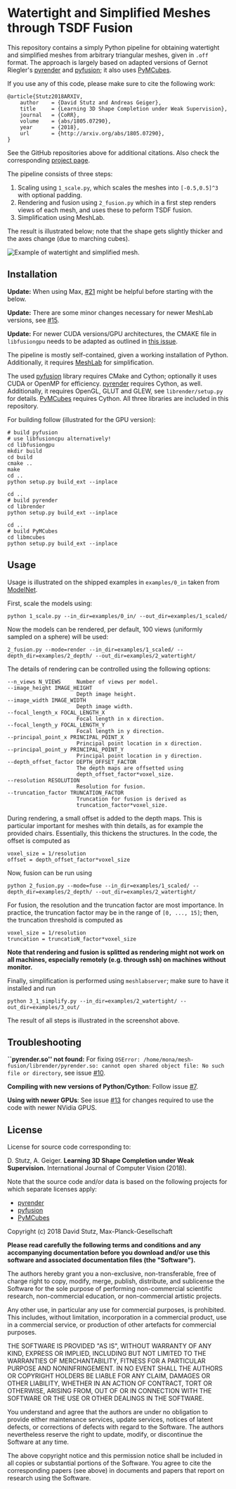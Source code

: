 # Watertight and Simplified Meshes through TSDF Fusion

This repository contains a simply Python pipeline for obtaining watertight
and simplified meshes from arbitrary triangular meshes, given in `.off` format.
The approach is largely based on adapted versions of Gernot Riegler's
[pyrender](https://github.com/griegler/pyrender) and [pyfusion](https://github.com/griegler/pyfusion);
it also uses [PyMCubes](https://github.com/pmneila/PyMCubes).

If you use any of this code, please make sure to cite the following work:

    @article{Stutz2018ARXIV,
        author    = {David Stutz and Andreas Geiger},
        title     = {Learning 3D Shape Completion under Weak Supervision},
        journal   = {CoRR},
        volume    = {abs/1805.07290},
        year      = {2018},
        url       = {http://arxiv.org/abs/1805.07290},
    }

See the GitHub repositories above for additional citations.
Also check the corresponding [project page](http://davidstutz.de/projects/shape-completion/).

The pipeline consists of three steps:

1. Scaling using `1_scale.py`, which scales the meshes into `[-0.5,0.5]^3` with optional padding.
2. Rendering and fusion using `2_fusion.py` which in a first step renders views of each mesh, and uses these to peform TSDF fusion.
3. Simplification using MeshLab.

The result is illustrated below; note that the shape gets slightly thicker and
the axes change (due to marching cubes).

![Example of watertight and simplified mesh.](screenshot.jpg?raw=true "Example of watertight and simplified mesh.")

## Installation

**Update:** When using Max, [#21](https://github.com/davidstutz/mesh-fusion/issues/21) might be helpful before starting with the below.

**Update:** There are some minor changes necessary for newer MeshLab versions, see [#15](https://github.com/davidstutz/mesh-fusion/issues/15).

**Update:** For newer CUDA versions/GPU architectures, the CMAKE file in `libfusiongpu` needs to be adapted as outlined in [this issue](https://github.com/davidstutz/mesh-fusion/issues/6).

The pipeline is mostly self-contained, given a working installation of Python.
Additionally, it requires [MeshLab](http://www.meshlab.net/) for simplification.

The used [pyfusion](https://github.com/griegler/pyfusion) library requires
CMake and Cython; optionally it uses CUDA or OpenMP for efficiency.
[pyrender](https://github.com/griegler/pyrender) requires Cython, as well.
Additionally, it requires OpenGL, GLUT and GLEW, see `librender/setup.py`
for details. [PyMCubes](https://github.com/pmneila/PyMCubes) requires Cython.
All three libraries are included in this repository.

For building follow (illustrated for the GPU version):

    # build pyfusion
    # use libfusioncpu alternatively!
    cd libfusiongpu
    mkdir build
    cd build
    cmake ..
    make
    cd ..
    python setup.py build_ext --inplace
    
    cd ..
    # build pyrender
    cd librender
    python setup.py build_ext --inplace
    
    cd ..
    # build PyMCubes
    cd libmcubes
    python setup.py build_ext --inplace

## Usage

Usage is illustrated on the shipped examples in `examples/0_in` taken 
from [ModelNet](http://modelnet.cs.princeton.edu/).

First, scale the models using:

    python 1_scale.py --in_dir=examples/0_in/ --out_dir=examples/1_scaled/

Now the models can be rendered, per default, 100 views (uniformly sampled
on a sphere) will be used:

    2_fusion.py --mode=render --in_dir=examples/1_scaled/ --depth_dir=examples/2_depth/ --out_dir=examples/2_watertight/

The details of rendering can be controlled using the following options:

    --n_views N_VIEWS     Number of views per model.
    --image_height IMAGE_HEIGHT
                          Depth image height.
    --image_width IMAGE_WIDTH
                          Depth image width.
    --focal_length_x FOCAL_LENGTH_X
                          Focal length in x direction.
    --focal_length_y FOCAL_LENGTH_Y
                          Focal length in y direction.
    --principal_point_x PRINCIPAL_POINT_X
                          Principal point location in x direction.
    --principal_point_y PRINCIPAL_POINT_Y
                          Principal point location in y direction.
    --depth_offset_factor DEPTH_OFFSET_FACTOR
                          The depth maps are offsetted using
                          depth_offset_factor*voxel_size.
    --resolution RESOLUTION
                          Resolution for fusion.
    --truncation_factor TRUNCATION_FACTOR
                          Truncation for fusion is derived as
                          truncation_factor*voxel_size.

During rendering, a small offset is added to the depth maps. This is particular
important for meshes with thin details, as for example the provided chairs.
Essentially, this thickens the structures. In the code, the offset is computed as

    voxel_size = 1/resolution
    offset = depth_offset_factor*voxel_size

Now, fusion can be run using

    python 2_fusion.py --mode=fuse --in_dir=examples/1_scaled/ --depth_dir=examples/2_depth/ --out_dir=examples/2_watertight/

For fusion, the resolution and the truncation factor are most importance.
In practice, the truncation factor may be in the range of `[0, ..., 15]`;
then, the truncation threshold is computed as

    voxel_size = 1/resolution
    truncation = truncatioN_factor*voxel_size

**Note that rendering and fusion is splitted as rendering might not work on all machines,
especially remotely (e.g. through ssh) on machines without monitor.**

Finally, simplification is performed using `meshlabserver`; make sure to have
it installed and run

    python 3_1_simplify.py --in_dir=examples/2_watertight/ --out_dir=examples/3_out/

The result of all steps is illustrated in the screenshot above.

## Troubleshooting

**``pyrender.so'' not found:**
For fixing `OSError: /home/mona/mesh-fusion/librender/pyrender.so: cannot open shared object file: No such file or directory`, see issue [#10](https://github.com/davidstutz/mesh-fusion/issues/10).

**Compiling with new versions of Python/Cython**: Follow issue [#7](https://github.com/davidstutz/mesh-fusion/issues/7).

**Using with newer GPUs**: See issue [#13](https://github.com/davidstutz/mesh-fusion/issues/13) for changes required to use the code with newer NVidia GPUS.

## License

License for source code corresponding to:

D. Stutz, A. Geiger. **Learning 3D Shape Completion under Weak Supervision.** International Journal of Computer Vision (2018).

Note that the source code and/or data is based on the following projects for which separate licenses apply:

* [pyrender](https://github.com/griegler/pyrender)
* [pyfusion](https://github.com/griegler/pyfusion)
* [PyMCubes](https://github.com/pmneila/PyMCubes)

Copyright (c) 2018 David Stutz, Max-Planck-Gesellschaft

**Please read carefully the following terms and conditions and any accompanying documentation before you download and/or use this software and associated documentation files (the "Software").**

The authors hereby grant you a non-exclusive, non-transferable, free of charge right to copy, modify, merge, publish, distribute, and sublicense the Software for the sole purpose of performing non-commercial scientific research, non-commercial education, or non-commercial artistic projects.

Any other use, in particular any use for commercial purposes, is prohibited. This includes, without limitation, incorporation in a commercial product, use in a commercial service, or production of other artefacts for commercial purposes.

THE SOFTWARE IS PROVIDED "AS IS", WITHOUT WARRANTY OF ANY KIND, EXPRESS OR IMPLIED, INCLUDING BUT NOT LIMITED TO THE WARRANTIES OF MERCHANTABILITY, FITNESS FOR A PARTICULAR PURPOSE AND NONINFRINGEMENT. IN NO EVENT SHALL THE AUTHORS OR COPYRIGHT HOLDERS BE LIABLE FOR ANY CLAIM, DAMAGES OR OTHER LIABILITY, WHETHER IN AN ACTION OF CONTRACT, TORT OR OTHERWISE, ARISING FROM, OUT OF OR IN CONNECTION WITH THE SOFTWARE OR THE USE OR OTHER DEALINGS IN THE SOFTWARE.

You understand and agree that the authors are under no obligation to provide either maintenance services, update services, notices of latent defects, or corrections of defects with regard to the Software. The authors nevertheless reserve the right to update, modify, or discontinue the Software at any time.

The above copyright notice and this permission notice shall be included in all copies or substantial portions of the Software. You agree to cite the corresponding papers (see above) in documents and papers that report on research using the Software.
